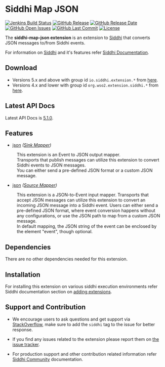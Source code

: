 Siddhi Map JSON
===================

  [![Jenkins Build Status](https://wso2.org/jenkins/job/siddhi/job/siddhi-map-json/badge/icon)](https://wso2.org/jenkins/job/siddhi/job/siddhi-map-json/)
  [![GitHub Release](https://img.shields.io/github/release/siddhi-io/siddhi-map-json.svg)](https://github.com/siddhi-io/siddhi-map-json/releases)
  [![GitHub Release Date](https://img.shields.io/github/release-date/siddhi-io/siddhi-map-json.svg)](https://github.com/siddhi-io/siddhi-map-json/releases)
  [![GitHub Open Issues](https://img.shields.io/github/issues-raw/siddhi-io/siddhi-map-json.svg)](https://github.com/siddhi-io/siddhi-map-json/issues)
  [![GitHub Last Commit](https://img.shields.io/github/last-commit/siddhi-io/siddhi-map-json.svg)](https://github.com/siddhi-io/siddhi-map-json/commits/master)
  [![License](https://img.shields.io/badge/License-Apache%202.0-blue.svg)](https://opensource.org/licenses/Apache-2.0)

The **siddhi-map-json extension** is an extension to <a target="_blank" href="https://wso2.github.io/siddhi">Siddhi</a> that converts JSON messages to/from Siddhi events.

For information on <a target="_blank" href="https://siddhi.io/">Siddhi</a> and it's features refer <a target="_blank" href="https://siddhi.io/redirect/docs.html">Siddhi Documentation</a>. 

## Download

* Versions 5.x and above with group id `io.siddhi.extension.*` from <a target="_blank" href="https://mvnrepository.com/artifact/io.siddhi.extension.map.json/siddhi-map-json/">here</a>.
* Versions 4.x and lower with group id `org.wso2.extension.siddhi.*` from <a target="_blank" href="https://mvnrepository.com/artifact/org.wso2.extension.siddhi.map.json/siddhi-map-json">here</a>.

## Latest API Docs 

Latest API Docs is <a target="_blank" href="https://siddhi-io.github.io/siddhi-map-json/api/5.1.0">5.1.0</a>.

## Features

* <a target="_blank" href="https://siddhi-io.github.io/siddhi-map-json/api/5.1.0/#json-sink-mapper">json</a> *(<a target="_blank" href="http://siddhi.io/en/v5.1/docs/query-guide/#sink-mapper">Sink Mapper</a>)*<br> <div style="padding-left: 1em;"><p><p style="word-wrap: break-word;margin: 0;">This extension is an Event to JSON output mapper. <br>Transports that publish  messages can utilize this extension to convert Siddhi events to JSON messages. <br>You can either send a pre-defined JSON format or a custom JSON message.<br></p></p></div>
* <a target="_blank" href="https://siddhi-io.github.io/siddhi-map-json/api/5.1.0/#json-source-mapper">json</a> *(<a target="_blank" href="http://siddhi.io/en/v5.1/docs/query-guide/#source-mapper">Source Mapper</a>)*<br> <div style="padding-left: 1em;"><p><p style="word-wrap: break-word;margin: 0;">This extension is a JSON-to-Event input mapper. Transports that accept JSON messages can utilize this extension to convert an incoming JSON message into a Siddhi event. Users can either send a pre-defined JSON format, where event conversion happens without any configurations, or use the JSON path to map from a custom JSON message.<br>In default mapping, the JSON string of the event can be enclosed by the element "event", though optional.</p></p></div>

## Dependencies 

There are no other dependencies needed for this extension. 

## Installation

For installing this extension on various siddhi execution environments refer Siddhi documentation section on <a target="_blank" href="https://siddhi.io/redirect/add-extensions.html">adding extensions</a>.

## Support and Contribution

* We encourage users to ask questions and get support via <a target="_blank" href="https://stackoverflow.com/questions/tagged/siddhi">StackOverflow</a>, make sure to add the `siddhi` tag to the issue for better response.

* If you find any issues related to the extension please report them on <a target="_blank" href="https://github.com/siddhi-io/siddhi-execution-string/issues">the issue tracker</a>.

* For production support and other contribution related information refer <a target="_blank" href="https://siddhi.io/community/">Siddhi Community</a> documentation.

